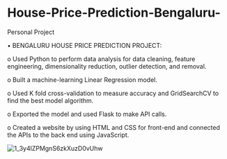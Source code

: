 # House-Price-Prediction-Bengaluru-
Personal Project

•	BENGALURU HOUSE PRICE PREDICTION PROJECT:

  o	Used Python to perform data analysis for data cleaning, feature engineering, dimensionality reduction, outlier detection, and removal.
  
  o	Built a machine-learning Linear Regression model.
  
  o	Used K fold cross-validation to measure accuracy and GridSearchCV to find the best model algorithm.
  
  o	Exported the model and used Flask to make API calls.
  
  o	Created a website by using HTML and CSS for front-end and connected the APIs to the back end using JavaScript.

  
![1_3y4lZPMgnS6zkXuzD0vUhw](https://github.com/pratham-2097/House-Price-Prediction-Bengaluru-/assets/92509106/207349f9-174f-4a23-bba0-fbfff7e7f976)
